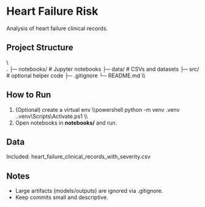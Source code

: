 ﻿# Heart Failure Risk

Analysis of heart failure clinical records.

## Project Structure
\\\
.
├─ notebooks/    # Jupyter notebooks
├─ data/         # CSVs and datasets
├─ src/          # optional helper code
├─ .gitignore
└─ README.md
\\\

## How to Run
1. (Optional) create a virtual env
   \\\powershell
   python -m venv .venv
   .\.venv\Scripts\Activate.ps1
   \\\
2. Open notebooks in **notebooks/** and run.

## Data
Included: heart_failure_clinical_records_with_severity.csv

## Notes
- Large artifacts (models/outputs) are ignored via \.gitignore\.
- Keep commits small and descriptive.
